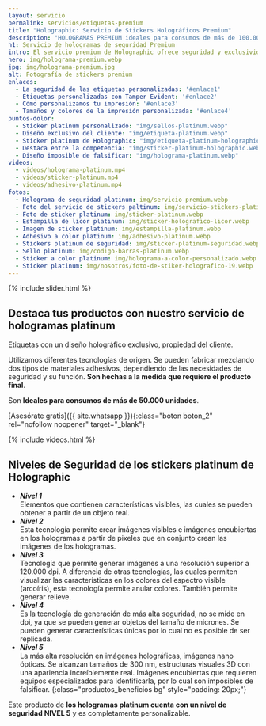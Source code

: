 ```yaml
---
layout: servicio
permalink: servicios/etiquetas-premium
title: "Holographic: Servicio de Stickers Holográficos Premium"
description: "HOLOGRAMAS PREMIUM ideales para consumos de más de 100.000 unidades Etiquetas con un diseño premium exclusivo y propiedad del cliente"
h1: Servicio de hologramas de seguridad Premium
intro: El servicio premium de Holographic ofrece seguridad y exclusividad a tus productos
hero: img/holograma-premium.webp
jpg: img/holograma-premium.jpg
alt: Fotografía de stickers premium
enlaces:
  - La seguridad de las etiquetas personalizadas: '#enlace1'
  - Etiquetas personalizadas con Tamper Evident: '#enlace2'
  - Cómo personalizamos tu impresión: '#enlace3'
  - Tamaños y colores de la impresión personalizada: '#enlace4'
puntos-dolor:
  - Sticker platinum personalizado: "img/sellos-platinum.webp"
  - Diseño exclusivo del cliente: "img/etiqueta-platinum.webp"
  - Sticker platinum de Holographic: "img/etiqueta-platinum-holographic.webp"
  - Destaca entre la competencia: "img/sticker-platinum-holographic.webp"
  - Diseño imposible de falsificar: "img/holograma-platinum.webp"
videos:
  - videos/holograma-platinum.mp4
  - videos/sticker-platinum.mp4
  - videos/adhesivo-platinum.mp4
fotos:
  - Holograma de seguridad platinum: img/servicio-premium.webp
  - Foto del servicio de stickers paltinum: img/servicio-stickers-platinum.webp
  - Foto de sticker platinum: img/sticker-platinum.webp
  - Estampilla de licor platinum: img/sticker-holografico-licor.webp
  - Imagen de sticker platinum: img/estampilla-platinum.webp
  - Adhesivo a color platinum: img/adhesivo-platinum.webp
  - Stickers platinum de seguridad: img/sticker-platinum-seguridad.webp
  - Sello platinum: img/codigo-barras-platinum.webp
  - Sticker a color platinum: img/holograma-a-color-personalizado.webp
  - Sticker platinum: img/nosotros/foto-de-stiker-holografico-19.webp
---
```

{% include slider.html %}

## Destaca tus productos con nuestro servicio de hologramas platinum

Etiquetas con un diseño holográfico exclusivo, propiedad del cliente.

Utilizamos diferentes tecnologías de origen. Se pueden fabricar mezclando dos tipos de materiales adhesivos, dependiendo de las necesidades de seguridad y su función. **Son hechas a la medida que requiere el producto final**.

Son **Ideales para consumos de más de 50.000 unidades**.

[Asesórate gratis]({{ site.whatsapp }}){:class="boton boton_2" rel="nofollow noopener" target="_blank"}

{% include videos.html %}

## Niveles de Seguridad de los stickers platinum de Holographic

* ***Nivel 1***  
  Elementos que contienen características visibles, las cuales se pueden obtener a partir de un objeto real.
* ***Nivel 2***  
  Esta tecnología permite crear imágenes visibles e imágenes encubiertas en los hologramas a partir de pixeles que en conjunto crean las imágenes de los hologramas.
* ***Nivel 3***  
  Tecnología que permite generar imágenes a una resolución superior a 120.000 dpi. A diferencia de otras tecnologías, las cuales permiten visualizar las características en los colores del espectro visible (arcoíris), esta tecnología permite anular colores. También permite generar relieve.
* ***Nivel 4***  
  Es la tecnología de generación de más alta seguridad, no se mide en dpi, ya que se pueden generar objetos del tamaño de micrones. Se pueden generar características únicas por lo cual no es posible de ser replicada.
* ***Nivel 5***  
  La más alta resolución en imágenes holográficas, imágenes nano ópticas. Se alcanzan tamaños de 300 nm, estructuras visuales 3D con una apariencia increíblemente real. Imágenes encubiertas que requieren equipos especializados para identificarla, por lo cual son imposibles de falsificar.
{:class="productos_beneficios bg" style="padding: 20px;"}

Este producto de **los hologramas platinum cuenta con un nivel de seguridad NIVEL 5** y es completamente personalizable.
